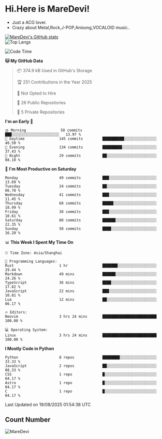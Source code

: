 # Hi.Here is MareDevi!

- Just a ACG lover.
- Crazy about Metal,Rock,J-POP,Anisong,VOCALOID music..

[![MareDevi's GitHub stats](https://github-readme-stats.vercel.app/api?username=MareDevi&show_icons=true&theme=algolia)](https://github.com/anuraghazra/github-readme-stats)  
![Top Langs](https://github-readme-stats.vercel.app/api/top-langs/?username=MareDevi&layout=compact&theme=algolia)

<!--START_SECTION:waka-->
![Code Time](http://img.shields.io/badge/Code%20Time-310%20hrs%206%20mins-blue)

**🐱 My GitHub Data** 

> 📦 374.9 kB Used in GitHub's Storage 
 > 
> 🏆 251 Contributions in the Year 2025
 > 
> 🚫 Not Opted to Hire
 > 
> 📜 26 Public Repositories 
 > 
> 🔑 5 Private Repositories 
 > 
**I'm an Early 🐤** 

```text
🌞 Morning                50 commits          ███░░░░░░░░░░░░░░░░░░░░░░   13.97 % 
🌆 Daytime                145 commits         ██████████░░░░░░░░░░░░░░░   40.50 % 
🌃 Evening                134 commits         █████████░░░░░░░░░░░░░░░░   37.43 % 
🌙 Night                  29 commits          ██░░░░░░░░░░░░░░░░░░░░░░░   08.10 % 
```
📅 **I'm Most Productive on Saturday** 

```text
Monday                   49 commits          ███░░░░░░░░░░░░░░░░░░░░░░   13.69 % 
Tuesday                  24 commits          ██░░░░░░░░░░░░░░░░░░░░░░░   06.70 % 
Wednesday                41 commits          ███░░░░░░░░░░░░░░░░░░░░░░   11.45 % 
Thursday                 68 commits          █████░░░░░░░░░░░░░░░░░░░░   18.99 % 
Friday                   38 commits          ███░░░░░░░░░░░░░░░░░░░░░░   10.61 % 
Saturday                 80 commits          ██████░░░░░░░░░░░░░░░░░░░   22.35 % 
Sunday                   58 commits          ████░░░░░░░░░░░░░░░░░░░░░   16.20 % 
```


📊 **This Week I Spent My Time On** 

```text
🕑︎ Time Zone: Asia/Shanghai

💬 Programming Languages: 
Rust                     1 hr                ███████░░░░░░░░░░░░░░░░░░   29.44 % 
Markdown                 49 mins             ██████░░░░░░░░░░░░░░░░░░░   24.26 % 
TypeScript               36 mins             ████░░░░░░░░░░░░░░░░░░░░░   17.82 % 
JavaScript               22 mins             ███░░░░░░░░░░░░░░░░░░░░░░   10.81 % 
Lua                      12 mins             ██░░░░░░░░░░░░░░░░░░░░░░░   06.17 % 

🔥 Editors: 
Neovim                   3 hrs 24 mins       █████████████████████████   100.00 % 

💻 Operating System: 
Linux                    3 hrs 24 mins       █████████████████████████   100.00 % 
```

**I Mostly Code in Python** 

```text
Python                   8 repos             ████████░░░░░░░░░░░░░░░░░   33.33 % 
JavaScript               2 repos             ██░░░░░░░░░░░░░░░░░░░░░░░   08.33 % 
CSS                      1 repo              █░░░░░░░░░░░░░░░░░░░░░░░░   04.17 % 
Astro                    1 repo              █░░░░░░░░░░░░░░░░░░░░░░░░   04.17 % 
C                        1 repo              █░░░░░░░░░░░░░░░░░░░░░░░░   04.17 % 
```




 Last Updated on 19/08/2025 01:54:38 UTC
<!--END_SECTION:waka-->

## Count Number
![MareDevi](https://count.getloli.com/get/@maredevi?theme=moebooru-h)  

<!---
MareDevi/MareDevi is a ✨ special ✨ repository because its `README.md` (this file) appears on your GitHub profile.
You can click the Preview link to take a look at your changes.
--->
